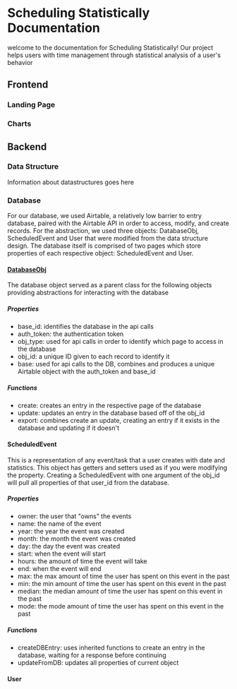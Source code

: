 <h1>Scheduling Statistically Documentation</h1>

<p>welcome to the documentation for Scheduling Statistically! Our project helps users with time management through statistical analysis of a user's behavior</p>

<h2>Frontend</h2>

<h3>Landing Page</h3>

<h3>Charts</h3>
  
<h2>Backend</h2>

<h3>Data Structure</h3>
<p>Information about datastructures goes here</p>

<h3>Database</h3>
For our database, we used Airtable, a relatively low barrier to entry database, paired with the Airtable API in order to access, modify, and create records. For the abstraction, we used three objects: DatabaseObj, ScheduledEvent and User that were modified from the data structure design. The database itself is comprised of two pages which store properties of each respective object: ScheduledEvent and User.

<h4><ins>DatabaseObj</ins></h4>

<p>The database object served as a parent class for the following objects providing abstractions for interacting with the database</p>

<h5>Properties</h5>

<ul>
  <li>base_id: identifies the database in the api calls</li>
  <li>auth_token: the authentication token</li>
  <li>obj_type: used for api calls in order to identify which page to access in the database</li>
  <li>obj_id: a unique ID given to each record to identify it</li>
  <li>base: used for api calls to the DB, combines and produces a unique Airtable object with the auth_token and base_id</li>
</ul>

<h5>Functions</h5>

<ul>
  <li>create: creates an entry in the respective page of the database</li>
  <li>update: updates an entry in the database based off of the obj_id</li>
  <li>export: combines create an update, creating an entry if it exists in the database and updating if it doesn't</li>
</ul>

<h4>ScheduledEvent</h4>

<p>This is a representation of any event/task that a user creates with date and statistics. This object has getters and setters used as if you were modifying the property. Creating a ScheduledEvent with one argument of the obj_id will pull all properties of that user_id from the database.</p>

<h5><in>Properties</in></h5>

<ul>
  <li>owner: the user that "owns" the events</li>
  <li>name: the name of the event</li>
  <li>year: the year the event was created</li>
  <li>month: the month the event was created</li>
  <li>day: the day the event was created</li>
  <li>start: when the event will start</li>
  <li>hours: the amount of time the event will take</li>
  <li>end: when the event will end</li>
  <li>max: the max amount of time the user has spent on this event in the past</li>
  <li>min: the min amount of time the user has spent on this event in the past</li>
  <li>median: the median amount of time the user has spent on this event in the past</li>
  <li>mode: the mode amount of time the user has spent on this event in the past</li>
</ul>

<h5><in>Functions</in></h5>

<ul>
  <li>createDBEntry: uses inherited functions to create an entry in the database, waiting for a response before continuing</li>
  <li>updateFromDB: updates all properties of current object </li>
</ul>

  
<h4>User</h4>
